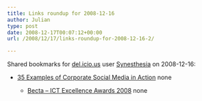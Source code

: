 ```yaml
---
title: Links roundup for 2008-12-16
author: Julian
type: post
date: 2008-12-17T00:07:12+00:00
url: /2008/12/17/links-roundup-for-2008-12-16-2/

---
```

Shared bookmarks for [del.icio.us][1] user [Synesthesia][2] on 2008-12-16:

  * [35 Examples of Corporate Social Media in Action][3] 
    none</li> 
    
      * [Becta &#8211; ICT Excellence Awards 2008][4] 
        none</li> </ul>

 [1]: https://del.icio.us/
 [2]: https://del.icio.us/synesthesia
 [3]: https://mashable.com/2008/07/23/corporate-social-media
 [4]: https://awards.becta.org.uk/display.cfm?page=2024